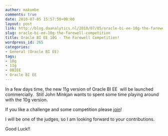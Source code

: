 ```yaml
---
author: makumbe
comments: true
date: 2010-07-05 15:57:50+00:00
layout: post
link: http://blog.daanalytics.nl/2010/07/05/oracle-bi-ee-10g-the-farewell-competition/
slug: oracle-bi-ee-10g-the-farewell-competition
title: Oracle BI EE 10G - The Farewell Competition!
wordpress_id: 265
categories:
- General (Oracle BI EE)
tags:
- 10g
- 11g
- OBIEE
- Oracle BI EE
---
```


In a few days time, the new 11g version of Oracle BI EE  will be launched commercially.  Still John Minkjan wants to spent some time playing around with the 10g version.

If you like a challenge and some competition please [join](http://obiee101.blogspot.com/p/obiee-10g-farewell-competition.html)!

I will be one of the judges, so I am looking forward to your contributions.

Good Luck!!
